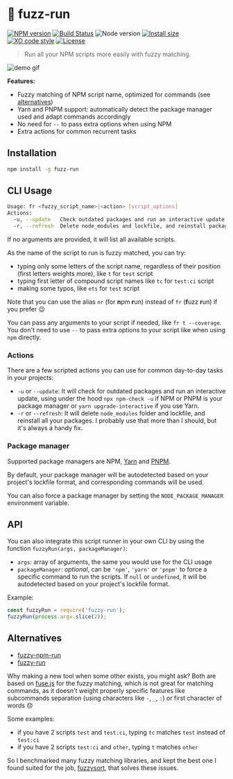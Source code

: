 # :runner: fuzz-run

[![NPM version](https://img.shields.io/npm/v/fuzz-run.svg)](https://www.npmjs.com/package/fuzz-run)
[![Build Status](https://github.com/sinedied/fuzz-run/workflows/build/badge.svg)](https://github.com/sinedied/fuzz-run/actions)
![Node version](https://img.shields.io/node/v/fuzz-run.svg)
[![Install size](https://packagephobia.now.sh/badge?p=fuzz-run)](https://packagephobia.now.sh/result?p=fuzz-run)
[![XO code style](https://img.shields.io/badge/code_style-XO-5ed9c7.svg)](https://github.com/sindresorhus/xo)
[![License](https://img.shields.io/badge/license-MIT-blue.svg)](LICENSE)

> Run all your NPM scripts more easily with fuzzy matching.

![demo gif](https://user-images.githubusercontent.com/593151/156170977-c9cfa19f-40a2-40b5-8c17-23180fbbc79a.gif)

**Features:**
- Fuzzy matching of NPM script name, optimized for commands (see [alternatives](#alternatives))
- Yarn and PNPM support: automatically detect the package manager used and adapt commands accordingly
- No need for `--` to pass extra options when using NPM
- Extra actions for common recurrent tasks

## Installation

```sh
npm install -g fuzz-run
```

## CLI Usage

```sh
Usage: fr <fuzzy_script_name>|<action> [script_options]
Actions:
  -u, --update   Check outdated packages and run an interactive update
  -r, --refresh  Delete node_modules and lockfile, and reinstall packages
```

If no arguments are provided, it will list all available scripts.

As the name of the script to run is fuzzy matched, you can try:
- typing only some letters of the script name, regardless of their position (first letters weights more), like `t` for `test` script
- typing first letter of compound script names like `tc` for `test:ci` script
- making some typos, like `ets` for `test` script

Note that you can use the alias `nr` (for **n**pm **r**un) instead of `fr` (**f**uzz **r**un) if you prefer :wink:

You can pass any arguments to your script if needed, like `fr t --coverage`. You don't need to use `--` to pass extra options to your script like when using `npm` directly.

### Actions

There are a few scripted actions you can use for common day-to-day tasks in your projects:

- `-u` or `--update`: It will check for outdated packages and run an interactive update, using under the hood `npx npm-check -u` if NPM or PNPM is your package manager or `yarn upgrade-interactive` if you use Yarn.
- `-r` or `--refresh`: It will delete `node_modules` folder and lockfile, and reinstall all your packages. I probably use that more than I should, but it's always a handy fix.

### Package manager

Supported package managers are NPM, [Yarn](https://yarnpkg.com) and [PNPM](https://pnpm.io).

By default, your package manager will be autodetected based on your project's lockfile format, and corresponding commands will be used.

You can also force a package manager by setting the `NODE_PACKAGE_MANAGER` environment variable.

## API

You can also integrate this script runner in your own CLI by using the function `fuzzyRun(args, packageManager)`:

- `args`: array of arguments, the same you would use for the CLI usage
- `packageManager`: *optional*, can be `'npm'`, `'yarn'` or `'pnpm'` to force a specific command to run the scripts. If `null` or `undefined`, it will be autodetected based on your project's lockfile format.

Example:
```js
const fuzzyRun = require('fuzzy-run');
fuzzyRun(process.argv.slice(2));
```

## Alternatives
- [fuzzy-npm-run](https://www.npmjs.com/package/fuzzy-npm-run)
- [fuzzy-run](https://www.npmjs.com/package/fuzzy-run)

Why making a new tool when some other exists, you might ask?
Both are based on [fuse.js](http://fusejs.io) for the fuzzy matching, which is not great for matching commands, as it doesn't weight properly specific features like subcommands separation (using characters like `-`, `_`, `:`) or first character of words :disappointed:

Some examples:
- if you have 2 scripts `test` and `test:ci`, typing `tc` matches `test` instead of `test:ci`
- if you have 2 scripts `test:ci` and `other`, typing `t` matches `other`

So I benchmarked many fuzzy matching libraries, and kept the best one I found suited for the job, [fuzzysort](https://www.npmjs.com/package/fuzzysort), that solves these issues.
